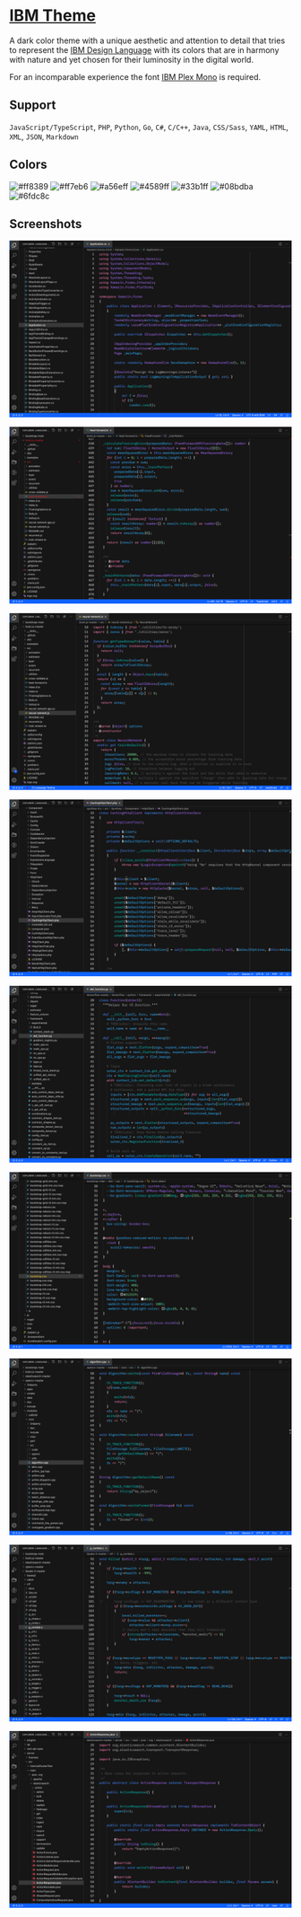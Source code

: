 # [IBM Theme](https://marketplace.visualstudio.com/items?itemName=marvinengelmann.ibm-theme)
A dark color theme with a unique aesthetic and attention to detail that tries to represent the [IBM Design Language](https://www.ibm.com/design/language/) with its colors that are in harmony with nature and yet chosen for their luminosity in the digital world.

For an incomparable experience the font [IBM Plex Mono](https://github.com/IBM/plex) is required.

## Support
`JavaScript/TypeScript`, `PHP`, `Python`, `Go`, `C#`, `C/C++`, `Java`, `CSS/Sass`, `YAML`, `HTML`, `XML`, `JSON`, `Markdown`

## Colors
![#ff8389](https://via.placeholder.com/64/ff8389/000000?text=+)
![#ff7eb6](https://via.placeholder.com/64/ff7eb6/000000?text=+)
![#a56eff](https://via.placeholder.com/64/a56eff/000000?text=+)
![#4589ff](https://via.placeholder.com/64/4589ff/000000?text=+)
![#33b1ff](https://via.placeholder.com/64/33b1ff/000000?text=+)
![#08bdba](https://via.placeholder.com/64/08bdba/000000?text=+)
![#6fdc8c](https://via.placeholder.com/64/6fdc8c/000000?text=+)

## Screenshots
![ScreenShot](https://raw.githubusercontent.com/marvinengelmann/vsc-ibm-theme/master/screenshots/cs.png)

![ScreenShot](https://raw.githubusercontent.com/marvinengelmann/vsc-ibm-theme/master/screenshots/ts.png)

![ScreenShot](https://raw.githubusercontent.com/marvinengelmann/vsc-ibm-theme/master/screenshots/js.png)

![ScreenShot](https://raw.githubusercontent.com/marvinengelmann/vsc-ibm-theme/master/screenshots/php.png)

![ScreenShot](https://raw.githubusercontent.com/marvinengelmann/vsc-ibm-theme/master/screenshots/py.png)

![ScreenShot](https://raw.githubusercontent.com/marvinengelmann/vsc-ibm-theme/master/screenshots/css.png)

![ScreenShot](https://raw.githubusercontent.com/marvinengelmann/vsc-ibm-theme/master/screenshots/cpp.png)

![ScreenShot](https://raw.githubusercontent.com/marvinengelmann/vsc-ibm-theme/master/screenshots/c.png)

![ScreenShot](https://raw.githubusercontent.com/marvinengelmann/vsc-ibm-theme/master/screenshots/java.png)
